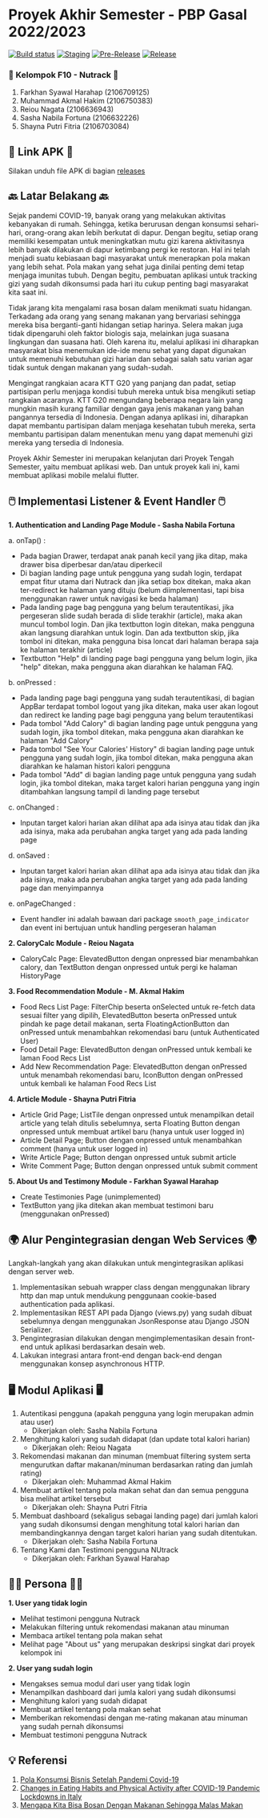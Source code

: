# Proyek Akhir Semester - PBP Gasal 2022/2023

[![Build status](https://build.appcenter.ms/v0.1/apps/9f63f4a5-1178-41c0-bf8f-61dc714d630c/branches/main/badge)](https://appcenter.ms)
[![Staging](https://github.com/nutrack/nutrack_mobile/actions/workflows/staging.yml/badge.svg)](https://github.com/nutrack/nutrack_mobile/actions/workflows/staging.yml)
[![Pre-Release](https://github.com/nutrack/nutrack_mobile/actions/workflows/pre-release.yml/badge.svg)](https://github.com/nutrack/nutrack_mobile/actions/workflows/pre-release.yml)
[![Release](https://github.com/nutrack/nutrack_mobile/actions/workflows/release.yml/badge.svg)](https://github.com/nutrack/nutrack_mobile/actions/workflows/release.yml)

### 👋 Kelompok F10 - Nutrack 👋
1.  Farkhan Syawal Harahap (2106709125)
2.  Muhammad Akmal Hakim (2106750383)
3.  Reiou Nagata (2106636943)
4.  Sasha Nabila Fortuna (2106632226)
5.  Shayna Putri Fitria (2106703084)

## 🔗 Link APK 🔗
Silakan unduh file APK di bagian [releases](https://github.com/nutrack/nutrack_mobile/releases)

## 🔙 Latar Belakang 🔙
Sejak pandemi COVID-19, banyak orang yang melakukan aktivitas kebanyakan di rumah. Sehingga, ketika berurusan dengan konsumsi sehari-hari, orang-orang akan lebih berkutat di dapur. Dengan begitu, setiap orang memiliki kesempatan untuk meningkatkan mutu gizi karena aktivitasnya lebih banyak dilakukan di dapur ketimbang pergi ke restoran. Hal ini telah menjadi suatu kebiasaan bagi masyarakat untuk menerapkan pola makan yang lebih sehat. Pola makan yang sehat juga dinilai penting demi tetap menjaga imunitas tubuh. Dengan begitu, pembuatan aplikasi untuk tracking gizi yang sudah dikonsumsi pada hari itu cukup penting bagi masyarakat kita saat ini. 

Tidak jarang kita mengalami rasa bosan dalam menikmati suatu hidangan. Terkadang ada orang yang senang makanan yang bervariasi sehingga mereka bisa berganti-ganti hidangan setiap harinya. Selera makan juga tidak dipengaruhi oleh faktor biologis saja, melainkan juga suasana lingkungan dan suasana hati. Oleh karena itu, melalui aplikasi ini diharapkan masyarakat bisa menemukan ide-ide menu sehat yang dapat digunakan untuk memenuhi kebutuhan gizi harian dan sebagai salah satu varian agar tidak suntuk dengan makanan yang sudah-sudah.

Mengingat rangkaian acara KTT G20 yang panjang dan padat, setiap partisipan perlu menjaga kondisi tubuh mereka untuk bisa mengikuti setiap rangkaian acaranya. KTT G20 mengundang beberapa negara lain yang mungkin masih kurang familiar dengan gaya jenis makanan yang bahan pangannya tersedia di Indonesia. Dengan adanya aplikasi ini, diharapkan dapat membantu partisipan dalam menjaga kesehatan tubuh mereka, serta membantu partisipan dalam menentukan menu yang dapat memenuhi gizi mereka yang tersedia di Indonesia.

Proyek Akhir Semester ini merupakan kelanjutan dari Proyek Tengah Semester, yaitu membuat aplikasi web. Dan untuk proyek kali ini, kami membuat aplikasi mobile melalui flutter.

## 🖱️ Implementasi Listener & Event Handler 🖱️
**1. Authentication and Landing Page Module - Sasha Nabila Fortuna**

a. onTap() :
- Pada bagian Drawer, terdapat anak panah kecil yang jika ditap, maka drawer bisa diperbesar dan/atau diperkecil
- Di bagian landing page untuk pengguna yang sudah login, terdapat empat fitur utama dari Nutrack dan jika setiap box ditekan, maka akan ter-redirect ke halaman yang dituju (belum diimplementasi, tapi bisa menggunakan rawer untuk navigasi ke beda halaman)
- Pada landing page bag pengguna yang belum terautentikasi, jika pergeseran slide sudah berada di slide terakhir (article), maka akan muncul tombol login. Dan jika textbutton login ditekan, maka pengguna akan langsung diarahkan untuk login. Dan ada textbutton skip, jika tombol ini ditekan, maka pengguna bisa loncat dari halaman berapa saja ke halaman terakhir (article)
- Textbutton "Help" di landing page bagi pengguna yang belum login, jika "help" ditekan, maka pengguna akan diarahkan ke halaman FAQ.

b. onPressed :
- Pada landing page bagi pengguna yang sudah terautentikasi, di bagian AppBar terdapat tombol logout yang jika ditekan, maka user akan logout dan redirect ke landing page bagi pengguna yang belum terautentikasi
- Pada tombol "Add Calory" di bagian landing page untuk pengguna yang sudah login, jika tombol ditekan, maka pengguna akan diarahkan ke halaman "Add Calory"
- Pada tombol "See Your Calories' History" di bagian landing page untuk pengguna yang sudah login, jika tombol ditekan, maka pengguna akan diarahkan ke halaman histori kalori pengguna
- Pada tombol "Add" di bagian landing page untuk pengguna yang sudah login, jika tombol ditekan, maka target kalori harian pengguna yang ingin ditambahkan langsung tampil di landing page tersebut

c. onChanged :
- Inputan target kalori harian akan dilihat apa ada isinya atau tidak dan jika ada isinya, maka ada perubahan angka target yang ada pada landing page

d. onSaved :
- Inputan target kalori harian akan dilihat apa ada isinya atau tidak dan jika ada isinya, maka ada perubahan angka target yang ada pada landing page dan menyimpannya

e. onPageChanged :
- Event handler ini adalah bawaan dari package `smooth_page_indicator` dan event ini bertujuan untuk handling pergeseran halaman

**2. CaloryCalc Module - Reiou Nagata**

- CaloryCalc Page: ElevatedButton dengan onpressed biar menambahkan calory, dan TextButton dengan onpressed untuk pergi ke halaman HistoryPage

**3. Food Recommendation Module - M. Akmal Hakim**

- Food Recs List Page: FilterChip beserta onSelected untuk re-fetch data sesuai filter yang dipilih, ElevatedButton beserta onPressed untuk pindah ke page detail makanan, serta FloatingActionButton dan onPressed untuk menambahkan rekomendasi baru (untuk Authenticated User)
- Food Detail Page: ElevatedButton dengan onPressed untuk kembali ke laman Food Recs List
- Add New Recommendation Page: ElevatedButton dengan onPressed untuk menambah rekomendasi baru, IconButton dengan onPressed untuk kembali ke halaman Food Recs List

**4. Article Module - Shayna Putri Fitria**

- Article Grid Page; ListTile dengan onpressed untuk menampilkan detail article yang telah ditulis sebelumnya, serta Floating Button dengan onpressed untuk membuat artikel baru (hanya untuk user logged in)
- Article Detail Page; Button dengan onpressed untuk menambahkan comment (hanya untuk user logged in)
- Write Article Page; Button dengan onpressed untuk submit article
- Write Comment Page; Button dengan onpressed untuk submit comment

**5. About Us and Testimony Module - Farkhan Syawal Harahap**

- Create Testimonies Page (unimplemented)
- TextButton yang jika ditekan akan membuat testimoni baru (menggunakan onPressed)

## 🌍 Alur Pengintegrasian dengan Web Services 🌍
Langkah-langkah yang akan dilakukan untuk mengintegrasikan aplikasi dengan server web.

1. Implementasikan sebuah wrapper class dengan menggunakan library http dan map untuk mendukung penggunaan cookie-based authentication pada aplikasi.
2. Implementasikan REST API pada Django (views.py) yang sudah dibuat sebelumnya dengan menggunakan JsonResponse atau Django JSON Serializer.
3. Pengintegrasian dilakukan dengan mengimplementasikan desain front-end untuk aplikasi berdasarkan desain web.
4. Lakukan integrasi antara front-end dengan back-end dengan menggunakan konsep asynchronous HTTP.

## 🖥️ Modul Aplikasi 🖥️
1. Autentikasi pengguna (apakah pengguna yang login merupakan admin atau user)
    - Dikerjakan oleh: Sasha Nabila Fortuna
2. Menghitung kalori yang sudah didapat (dan update total kalori harian)
    - Dikerjakan oleh: Reiou Nagata
3. Rekomendasi makanan dan minuman (membuat filtering system serta mengurutkan daftar makanan/minuman berdasarkan rating dan jumlah rating)
    - Dikerjakan oleh: Muhammad Akmal Hakim
4. Membuat artikel tentang pola makan sehat dan dan semua pengguna bisa melihat artikel tersebut
    - Dikerjakan oleh: Shayna Putri Fitria
5. Membuat dashboard (sekaligus sebagai landing page) dari jumlah kalori yang sudah dikonsumsi dengan menghitung total kalori harian dan membandingkannya dengan target kalori harian yang sudah ditentukan.
    - Dikerjakan oleh: Sasha Nabila Fortuna
6. Tentang Kami dan Testimoni pengguna NUtrack
    - Dikerjakan oleh: Farkhan Syawal Harahap

## 🧑🏻 Persona 🧑🏻
**1. User yang tidak login**

- Melihat testimoni pengguna Nutrack
- Melakukan filtering untuk rekomendasi makanan atau minuman
- Membaca artikel tentang pola makan sehat
- Melihat page "About us" yang merupakan deskripsi singkat dari proyek kelompok ini

**2. User yang sudah login**

- Mengakses semua modul dari user yang tidak login
- Menampilkan dashboard dari jumla kalori yang sudah dikonsumsi
- Menghitung kalori yang sudah didapat
- Membuat artikel tentang pola makan sehat
- Memberikan rekomendasi dengan me-rating makanan atau minuman yang sudah pernah dikonsumsi
- Membuat testimoni pengguna Nutrack 



## 💡 Referensi
1. [Pola Konsumsi Bisnis Setelah Pandemi Covid-19](https://www.ukmindonesia.id/baca-deskripsi-posts/pola-konsumsi-bisnis-setelah-pandemi-covid19)
2. [Changes in Eating Habits and Physical Activity after COVID-19 Pandemic Lockdowns in Italy](https://www.ncbi.nlm.nih.gov/pmc/articles/PMC8708956/)
3. [Mengapa Kita Bisa Bosan Dengan Makanan Sehingga Malas Makan](https://id.quora.com/Mengapa-kita-bisa-bosan-dengan-makanan-sehingga-malas-makan)
